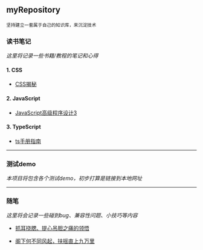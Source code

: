 ## myRepository
    坚持建立一套属于自己的知识库，来沉淀技术

### 读书笔记

*这里将记录一些书籍/教程的笔记和心得*

#### 1. CSS

- [CSS揭秘](docs/notes/CSS/CSS_SECRETS.md)

#### 2. JavaScript

- [JavaScript高级程序设计3](docs/notes/JavaScript/JavaScript高级程序设计3.md)

#### 3. TypeScript

- [ts手册指南](docs/notes/TypeScript/手册指南.md)

---

### 测试demo

*本项目将包含各个测试demo，初步打算是链接到本地网址*

---

### 随笔

*这里将会记录一些碰到bug、兼容性问题、小技巧等内容*

- [抓耳挠腮、提心吊胆之痛的领悟](docs/essay/bug.md)

- [阁下何不同风起，扶摇直上九万里](docs/essay/skill.md)
